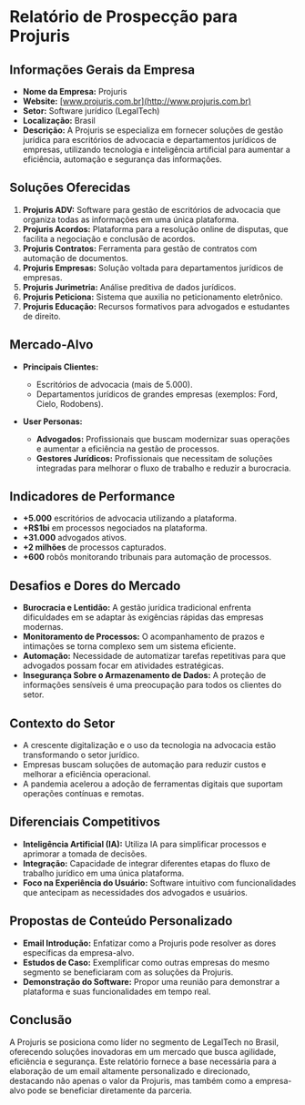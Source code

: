# Relatório de Prospecção para Projuris

## Informações Gerais da Empresa
- **Nome da Empresa:** Projuris
- **Website:** [www.projuris.com.br](http://www.projuris.com.br)
- **Setor:** Software jurídico (LegalTech)
- **Localização:** Brasil
- **Descrição:** A Projuris se especializa em fornecer soluções de gestão jurídica para escritórios de advocacia e departamentos jurídicos de empresas, utilizando tecnologia e inteligência artificial para aumentar a eficiência, automação e segurança das informações.

## Soluções Oferecidas
1. **Projuris ADV:** Software para gestão de escritórios de advocacia que organiza todas as informações em uma única plataforma.
2. **Projuris Acordos:** Plataforma para a resolução online de disputas, que facilita a negociação e conclusão de acordos.
3. **Projuris Contratos:** Ferramenta para gestão de contratos com automação de documentos.
4. **Projuris Empresas:** Solução voltada para departamentos jurídicos de empresas.
5. **Projuris Jurimetria:** Análise preditiva de dados jurídicos.
6. **Projuris Peticiona:** Sistema que auxilia no peticionamento eletrônico.
7. **Projuris Educação:** Recursos formativos para advogados e estudantes de direito.

## Mercado-Alvo
- **Principais Clientes:**
  - Escritórios de advocacia (mais de 5.000).
  - Departamentos jurídicos de grandes empresas (exemplos: Ford, Cielo, Rodobens).
  
- **User Personas:**
  - **Advogados:** Profissionais que buscam modernizar suas operações e aumentar a eficiência na gestão de processos.
  - **Gestores Jurídicos:** Profissionais que necessitam de soluções integradas para melhorar o fluxo de trabalho e reduzir a burocracia.

## Indicadores de Performance
- **+5.000** escritórios de advocacia utilizando a plataforma.
- **+R$1bi** em processos negociados na plataforma.
- **+31.000** advogados ativos.
- **+2 milhões** de processos capturados.
- **+600** robôs monitorando tribunais para automação de processos.

## Desafios e Dores do Mercado
- **Burocracia e Lentidão:** A gestão jurídica tradicional enfrenta dificuldades em se adaptar às exigências rápidas das empresas modernas.
- **Monitoramento de Processos:** O acompanhamento de prazos e intimações se torna complexo sem um sistema eficiente.
- **Automação:** Necessidade de automatizar tarefas repetitivas para que advogados possam focar em atividades estratégicas.
- **Insegurança Sobre o Armazenamento de Dados:** A proteção de informações sensíveis é uma preocupação para todos os clientes do setor.

## Contexto do Setor 
- A crescente digitalização e o uso da tecnologia na advocacia estão transformando o setor jurídico.
- Empresas buscam soluções de automação para reduzir custos e melhorar a eficiência operacional.
- A pandemia acelerou a adoção de ferramentas digitais que suportam operações contínuas e remotas.

## Diferenciais Competitivos
- **Inteligência Artificial (IA):** Utiliza IA para simplificar processos e aprimorar a tomada de decisões.
- **Integração:** Capacidade de integrar diferentes etapas do fluxo de trabalho jurídico em uma única plataforma.
- **Foco na Experiência do Usuário:** Software intuitivo com funcionalidades que antecipam as necessidades dos advogados e usuários.

## Propostas de Conteúdo Personalizado
- **Email Introdução:** Enfatizar como a Projuris pode resolver as dores específicas da empresa-alvo.
- **Estudos de Caso:** Exemplificar como outras empresas do mesmo segmento se beneficiaram com as soluções da Projuris.
- **Demonstração do Software:** Propor uma reunião para demonstrar a plataforma e suas funcionalidades em tempo real.

## Conclusão
A Projuris se posiciona como líder no segmento de LegalTech no Brasil, oferecendo soluções inovadoras em um mercado que busca agilidade, eficiência e segurança. Este relatório fornece a base necessária para a elaboração de um email altamente personalizado e direcionado, destacando não apenas o valor da Projuris, mas também como a empresa-alvo pode se beneficiar diretamente da parceria.